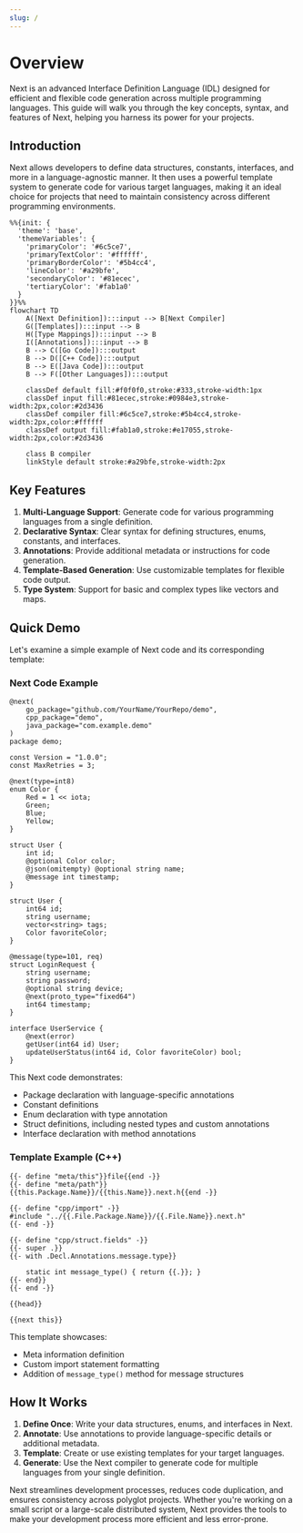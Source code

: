 ```yaml
---
slug: /
---
```


# Overview

Next is an advanced Interface Definition Language (IDL) designed for efficient and flexible code generation across multiple programming languages. This guide will walk you through the key concepts, syntax, and features of Next, helping you harness its power for your projects.

## Introduction

Next allows developers to define data structures, constants, interfaces, and more in a language-agnostic manner. It then uses a powerful template system to generate code for various target languages, making it an ideal choice for projects that need to maintain consistency across different programming environments.

```mermaid
%%{init: {
  'theme': 'base',
  'themeVariables': {
    'primaryColor': '#6c5ce7',
    'primaryTextColor': '#ffffff',
    'primaryBorderColor': '#5b4cc4',
    'lineColor': '#a29bfe',
    'secondaryColor': '#81ecec',
    'tertiaryColor': '#fab1a0'
  }
}}%%
flowchart TD
    A([Next Definition]):::input --> B[Next Compiler]
    G([Templates]):::input --> B
    H([Type Mappings]):::input --> B
    I([Annotations]):::input --> B
    B --> C([Go Code]):::output
    B --> D([C++ Code]):::output
    B --> E([Java Code]):::output
    B --> F([Other Languages]):::output

    classDef default fill:#f0f0f0,stroke:#333,stroke-width:1px
    classDef input fill:#81ecec,stroke:#0984e3,stroke-width:2px,color:#2d3436
    classDef compiler fill:#6c5ce7,stroke:#5b4cc4,stroke-width:2px,color:#ffffff
    classDef output fill:#fab1a0,stroke:#e17055,stroke-width:2px,color:#2d3436
    
    class B compiler
    linkStyle default stroke:#a29bfe,stroke-width:2px
```


## Key Features

1. **Multi-Language Support**: Generate code for various programming languages from a single definition.
2. **Declarative Syntax**: Clear syntax for defining structures, enums, constants, and interfaces.
3. **Annotations**: Provide additional metadata or instructions for code generation.
4. **Template-Based Generation**: Use customizable templates for flexible code output.
5. **Type System**: Support for basic and complex types like vectors and maps.

## Quick Demo

Let's examine a simple example of Next code and its corresponding template:

### Next Code Example

```next
@next(
    go_package="github.com/YourName/YourRepo/demo",
    cpp_package="demo",
    java_package="com.example.demo"
)
package demo;

const Version = "1.0.0";
const MaxRetries = 3;

@next(type=int8)
enum Color {
    Red = 1 << iota;
    Green;
    Blue;
    Yellow;
}

struct User {
    int id;
    @optional Color color;
    @json(omitempty) @optional string name;
    @message int timestamp;
}

struct User {
    int64 id;
    string username;
    vector<string> tags;
    Color favoriteColor;
}

@message(type=101, req)
struct LoginRequest {
    string username;
    string password;
    @optional string device;
    @next(proto_type="fixed64")
    int64 timestamp;
}

interface UserService {
    @next(error)
    getUser(int64 id) User;
    updateUserStatus(int64 id, Color favoriteColor) bool;
}
```

This Next code demonstrates:
- Package declaration with language-specific annotations
- Constant definitions
- Enum declaration with type annotation
- Struct definitions, including nested types and custom annotations
- Interface declaration with method annotations

### Template Example (C++)

```npl
{{- define "meta/this"}}file{{end -}}
{{- define "meta/path"}}{{this.Package.Name}}/{{this.Name}}.next.h{{end -}}

{{- define "cpp/import" -}}
#include "../{{.File.Package.Name}}/{{.File.Name}}.next.h"
{{- end -}}

{{- define "cpp/struct.fields" -}}
{{- super .}}
{{- with .Decl.Annotations.message.type}}

    static int message_type() { return {{.}}; }
{{- end}}
{{- end -}}

{{head}}

{{next this}}
```

This template showcases:
- Meta information definition
- Custom import statement formatting
- Addition of `message_type()` method for message structures

## How It Works

1. **Define Once**: Write your data structures, enums, and interfaces in Next.
2. **Annotate**: Use annotations to provide language-specific details or additional metadata.
3. **Template**: Create or use existing templates for your target languages.
4. **Generate**: Use the Next compiler to generate code for multiple languages from your single definition.

Next streamlines development processes, reduces code duplication, and ensures consistency across polyglot projects. Whether you're working on a small script or a large-scale distributed system, Next provides the tools to make your development process more efficient and less error-prone.
